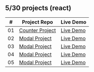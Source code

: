 ## 5/30 projects (react)

<!-- [Menu of projects](https://svmed2050.github.io/50-projects-js) -->

| **#** | **Project Repo**                                                                                | **Live Demo**                                          |
| ----- | ----------------------------------------------------------------------------------------------- | ------------------------------------------------------ |
| 01    | [Counter Project](https://github.com/svmed2050/30-react-projects/tree/main/01-counter)          | [Live Demo](https://01-counter.vercel.app)             |
| 02    | [Modal Project](https://github.com/svmed2050/30-react-projects/tree/main/02-modal)              | [Live Demo](https://02-modal.vercel.app)               |
| 03    | [Modal Project](https://github.com/svmed2050/30-react-projects/tree/main/03-quiz)               | [Live Demo](https://03-quiz.vercel.app)                |
| 04    | [Modal Project](https://github.com/svmed2050/30-react-projects/tree/main/04-users)              | [Live Demo](https://04-users.netlify.app)              |
| 05    | [Modal Project](https://github.com/svmed2050/30-react-projects/tree/main/05-currency-convertor) | [Live Demo](https://05-currency-convertor.netlify.app) |
